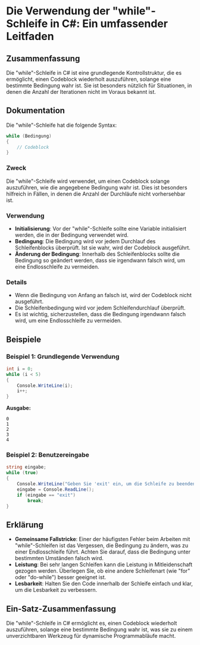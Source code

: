 <!--
Meta Description: # Die Verwendung der "while"-Schleife in C#: Ein umfassender Leitfaden ## Zusammenfassung Die "while"-Schleife in C# ist eine grundlegende Kontrollstr...
Meta Keywords: die, ist, bedingung, while, der
-->

# Die Verwendung der "while"-Schleife in C#: Ein umfassender Leitfaden

## Zusammenfassung
Die "while"-Schleife in C# ist eine grundlegende Kontrollstruktur, die es ermöglicht, einen Codeblock wiederholt auszuführen, solange eine bestimmte Bedingung wahr ist. Sie ist besonders nützlich für Situationen, in denen die Anzahl der Iterationen nicht im Voraus bekannt ist.

## Dokumentation
Die "while"-Schleife hat die folgende Syntax:

```csharp
while (Bedingung)
{
    // Codeblock
}
```

### Zweck
Die "while"-Schleife wird verwendet, um einen Codeblock solange auszuführen, wie die angegebene Bedingung wahr ist. Dies ist besonders hilfreich in Fällen, in denen die Anzahl der Durchläufe nicht vorhersehbar ist.

### Verwendung
- **Initialisierung**: Vor der "while"-Schleife sollte eine Variable initialisiert werden, die in der Bedingung verwendet wird.
- **Bedingung**: Die Bedingung wird vor jedem Durchlauf des Schleifenblocks überprüft. Ist sie wahr, wird der Codeblock ausgeführt.
- **Änderung der Bedingung**: Innerhalb des Schleifenblocks sollte die Bedingung so geändert werden, dass sie irgendwann falsch wird, um eine Endlosschleife zu vermeiden.

### Details
- Wenn die Bedingung von Anfang an falsch ist, wird der Codeblock nicht ausgeführt.
- Die Schleifenbedingung wird vor jedem Schleifendurchlauf überprüft.
- Es ist wichtig, sicherzustellen, dass die Bedingung irgendwann falsch wird, um eine Endlosschleife zu vermeiden.

## Beispiele

### Beispiel 1: Grundlegende Verwendung
```csharp
int i = 0;
while (i < 5)
{
    Console.WriteLine(i);
    i++;
}
```
**Ausgabe:**
```
0
1
2
3
4
```

### Beispiel 2: Benutzereingabe
```csharp
string eingabe;
while (true)
{
    Console.WriteLine("Geben Sie 'exit' ein, um die Schleife zu beenden:");
    eingabe = Console.ReadLine();
    if (eingabe == "exit")
        break;
}
```

## Erklärung
- **Gemeinsame Fallstricke**: Einer der häufigsten Fehler beim Arbeiten mit "while"-Schleifen ist das Vergessen, die Bedingung zu ändern, was zu einer Endlosschleife führt. Achten Sie darauf, dass die Bedingung unter bestimmten Umständen falsch wird.
- **Leistung**: Bei sehr langen Schleifen kann die Leistung in Mitleidenschaft gezogen werden. Überlegen Sie, ob eine andere Schleifenart (wie "for" oder "do-while") besser geeignet ist.
- **Lesbarkeit**: Halten Sie den Code innerhalb der Schleife einfach und klar, um die Lesbarkeit zu verbessern.

## Ein-Satz-Zusammenfassung
Die "while"-Schleife in C# ermöglicht es, einen Codeblock wiederholt auszuführen, solange eine bestimmte Bedingung wahr ist, was sie zu einem unverzichtbaren Werkzeug für dynamische Programmabläufe macht.